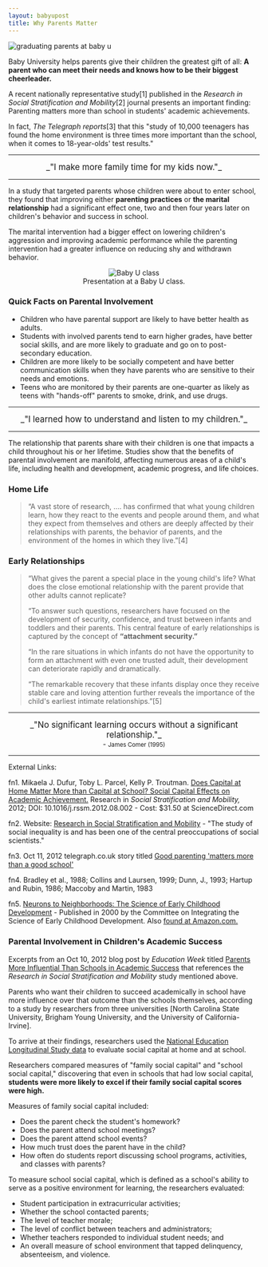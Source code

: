 ```yaml
---
layout: babyupost
title: Why Parents Matter
---
```


![graduating parents at baby u](https://farm9.staticflickr.com/8671/16123573514_7f8d93a54c_o.jpg)



Baby University helps parents give their children the greatest gift of all: **A parent who can meet their needs and knows how to be their biggest cheerleader.**

A recent nationally representative study[1] published in the _Research in Social Stratification and Mobility_[2] journal presents an important finding: Parenting matters more than school in students' academic achievements.



In fact, _The Telegraph reports_[3] that this "study of 10,000 teenagers has found the home environment is three times more important than the school, when it comes to 18-year-olds' test results."


---

<div style="text-align:center;" markdown="1">
<big>_"I make more family time for my kids now."_</big>
</div>

---


In a study that targeted parents whose children were about to enter school, they found that improving either **parenting practices** or **the marital relationship** had a significant effect one, two and then four years later on children's behavior and success in school. 

The marital intervention had a bigger effect on lowering children's aggression and improving academic performance while the parenting intervention had a greater influence on reducing shy and withdrawn behavior.

<div style="text-align:center;" class="photo-caption"> 
<img alt="Baby U class" src="https://c1.staticflickr.com/1/588/21804314552_de27d36015_o.jpg" />
<br />Presentation at a Baby U class.
</div>



### Quick Facts on Parental Involvement

* Children who have parental support are likely to have better health as adults.
* Students with involved parents tend to earn higher grades, have better social skills, and are more likely to graduate and go on to post-secondary education.
* Children are more likely to be socially competent and have better communication skills when they have parents who are sensitive to their needs and emotions.
* Teens who are monitored by their parents are one-quarter as likely as teens with "hands-off" parents to smoke, drink, and use drugs.


---

<div style="text-align:center;" markdown="1">
<big>_"I learned how to understand and listen to my children."_</big>
</div>

---


The relationship that parents share with their children is one that impacts a child throughout his or her lifetime. Studies show that the benefits of parental involvement are manifold, affecting numerous areas of a child's life, including health and development, academic progress, and life choices.


### Home Life

> “A vast store of research, …. has confirmed that what young children learn, how they react to the events and people around them, and what they expect from themselves and others are deeply affected by their relationships with parents, the behavior of parents, and the environment of the homes in which they live.”[4]


### Early Relationships

<blockquote markdown="1">“What gives the parent a special place in the young child's life? What does the close emotional relationship with the parent provide that other adults cannot replicate? 

“To answer such questions, researchers have focused on the development of security, confidence, and trust between infants and toddlers and their parents. This central feature of early relationships is captured by the concept of **“attachment security.”** 

“In the rare situations in which infants do not have the opportunity to form an attachment with even one trusted adult, their development can deteriorate rapidly and dramatically.

“The remarkable recovery that these infants display once they receive stable care and loving attention further reveals the importance of the child's earliest intimate relationships.”[5]
</blockquote>


---

<div style="text-align:center;" markdown="1">
<big>_"No significant learning occurs without a significant relationship."_</big>
<br /> - <small>James Comer (1995)</small>
</div> 

---




External Links:

fn1. Mikaela J. Dufur, Toby L. Parcel, Kelly P. Troutman. [Does Capital at Home Matter More than Capital at School? Social Capital Effects on Academic Achievement.](http://www.sciencedirect.com/science/article/pii/S027656241200042X) Research in _Social Stratification and Mobility,_ 2012; DOI: 10.1016/j.rssm.2012.08.002 - Cost: $31.50 at ScienceDirect.com

fn2. Website: [Research in Social Stratification and Mobility](http://www.journals.elsevier.com/research-in-social-stratification-and-mobility/) - "The study of social inequality is and has been one of the central preoccupations of social scientists."

fn3. Oct 11, 2012 telegraph.co.uk story titled [Good parenting 'matters more than a good school'](http://www.telegraph.co.uk/education/educationnews/9602564/Good-parenting-matters-more-than-a-good-schoolsc.html)

fn4. Bradley et al., 1988; Collins and Laursen, 1999; Dunn, J., 1993; Hartup and Rubin, 1986; Maccoby and Martin, 1983

fn5. [Neurons to Neighborhoods: The Science of Early Childhood Development](http://www.nap.edu/catalog/9824/from-neurons-to-neighborhoods-the-science-of-early-childhood-development) - Published in 2000 by the Committee on Integrating the Science of Early Childhood Development. Also [found at Amazon.com.](http://www.amazon.com/From-Neurons-Neighborhoods-Childhood-Development/dp/0309069882) 



### Parental Involvement in Children's Academic Success

Excerpts from an Oct 10, 2012 blog post by _Education Week_ titled [Parents More Influential Than Schools in Academic Success](http://blogs.edweek.org/edweek/parentsandthepublic/2012/10/study_parents_more_influential_than_schools_in_academic_success.html) that references the _Research in Social Stratification and Mobility_ study mentioned above.

<div class="highlighted" markdown="1">
Parents who want their children to succeed academically in school have more influence over that outcome than the schools themselves, according to a study by researchers from three universities [North Carolina State University, Brigham Young University, and the University of California-Irvine].

To arrive at their findings, researchers used the [National Education Longitudinal Study data](http://nces.ed.gov/surveys/els2002/) to evaluate social capital at home and at school.

Researchers compared measures of "family social capital" and "school social capital," discovering that even in schools that had low social capital, **students were more likely to excel if their family social capital scores were high.**

Measures of family social capital included:

* Does the parent check the student's homework?
* Does the parent attend school meetings?
* Does the parent attend school events?
* How much trust does the parent have in the child?
* How often do students report discussing school programs, activities, and classes with parents?

To measure school social capital, which is defined as a school's ability to serve as a positive environment for learning, the researchers evaluated:

* Student participation in extracurricular activities;
* Whether the school contacted parents;
* The level of teacher morale;
* The level of conflict between teachers and administrators;
* Whether teachers responded to individual student needs; and
* An overall measure of school environment that tapped delinquency, absenteeism, and violence.

</div>
